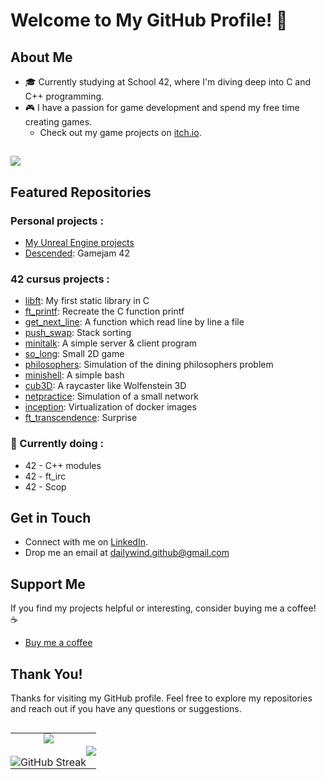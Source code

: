 # Welcome to My GitHub Profile! 👋

## About Me
- 🎓 Currently studying at School 42, where I'm diving deep into C and C++ programming.
- 🎮 I have a passion for game development and spend my free time creating games.
  - Check out my game projects on [itch.io](https://dailywind.itch.io/).
 
##
<img src="https://skillicons.dev/icons?i=c,cpp,cs,docker,bash,git,godot,unity,unreal," />

## Featured Repositories
### Personal projects :
- [My Unreal Engine projects](UEProjects.md)
- [Descended](https://hasyxd.itch.io/descended): Gamejam 42
  
### 42 cursus projects :
- [libft](https://github.com/DailyWind00/libft): My first static library in C
- [ft_printf](https://github.com/DailyWind00/ft_printf): Recreate the C function printf 
- [get_next_line](https://github.com/DailyWind00/get_next_line): A function which read line by line a file
- [push_swap](https://github.com/DailyWind00/push_swap): Stack sorting
- [minitalk](https://github.com/DailyWind00/minitalk): A simple server & client program
- [so_long](https://github.com/DailyWind00/so_long): Small 2D game
- [philosophers](https://github.com/DailyWind00/philosophers): Simulation of the dining philosophers problem
- [minishell](https://github.com/DailyWind00/minishell/tree/main): A simple bash
- [cub3D](https://github.com/DailyWind00/Cub3D): A raycaster like Wolfenstein 3D
- [netpractice](https://github.com/lpaube/NetPractice): Simulation of a small network
- [inception](https://github.com/DailyWind00/Inception/tree/main): Virtualization of docker images
- [ft_transcendence](https://github.com/DailyWind00/ft_transcendence): Surprise

### 🚧 Currently doing :
- 42 - C++ modules
- 42 - ft_irc
- 42 - Scop

## Get in Touch
- Connect with me on [LinkedIn](https://www.linkedin.com/in/ma%C3%ABl-gallais-0966022b3/).
- Drop me an email at dailywind.github@gmail.com

## Support Me
If you find my projects helpful or interesting, consider buying me a coffee! ☕️
- [Buy me a coffee](https://fr.tipeee.com/dailywind)

## Thank You!
Thanks for visiting my GitHub profile. Feel free to explore my repositories and reach out if you have any questions or suggestions.

 ##
<table style="width:100%; border-collapse: collapse; border: none;">
  <tr style="border: none;">
    <td style="text-align: center; vertical-align: middle; border: none; padding: 0;">
      <div style="display: flex; flex-direction: column; align-items: center; justify-content: center; height: 100%;">
        <img src="https://github-readme-stats.vercel.app/api?username=DailyWind00&show_icons=true&theme=ambient_gradient&border_color=d43cd6&border_radius=45" style="border: none;" />
        <br/>
        <img src="https://streak-stats.demolab.com/?user=DailyWind&theme=ambient-gradient&border_radius=50" alt="GitHub Streak" style="border: none;" />
      </div>
    </td>
    <td style="text-align: center; vertical-align: middle; border: none; padding: 0;">
      <img src="https://github-readme-stats.vercel.app/api/top-langs/?username=DailyWind00&layout=pie&show_icons=true&theme=ambient_gradient&border_color=d43cd6&border_radius=45" style="border: none;" />
    </td>
  </tr>
</table>
